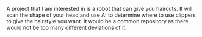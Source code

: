 A project that I am interested in is a robot that can give you haircuts. It will scan the shape of your head and use AI to determine where to use clippers to give the hairstyle you want. It would be a common repository as there would not be too many different deviations of it.